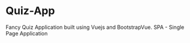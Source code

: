 # Quiz-App
Fancy Quiz Application built using Vuejs and BootstrapVue. SPA - Single Page Application 
